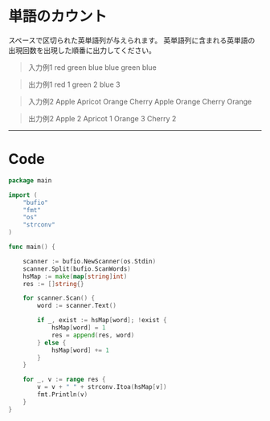 # 単語のカウント

スペースで区切られた英単語列が与えられます。
英単語列に含まれる英単語の出現回数を出現した順番に出力してください。

> 入力例1
red green blue blue green blue

> 出力例1
red 1
green 2
blue 3

> 入力例2
Apple Apricot Orange Cherry Apple Orange Cherry Orange

> 出力例2
Apple 2
Apricot 1
Orange 3
Cherry 2

---

# Code
```go
package main

import (
	"bufio"
	"fmt"
	"os"
	"strconv"
)

func main() {

	scanner := bufio.NewScanner(os.Stdin)
	scanner.Split(bufio.ScanWords)
	hsMap := make(map[string]int)
	res := []string{}

	for scanner.Scan() {
		word := scanner.Text()

		if _, exist := hsMap[word]; !exist {
			hsMap[word] = 1
			res = append(res, word)
		} else {
			hsMap[word] += 1
		}
	}

	for _, v := range res {
		v = v + " " + strconv.Itoa(hsMap[v])
		fmt.Println(v)
	}
}
```